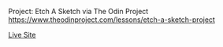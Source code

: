 Project: Etch A Sketch via The Odin Project
https://www.theodinproject.com/lessons/etch-a-sketch-project


[Live Site](https://friendly-jang-4d6344.netlify.com/)



